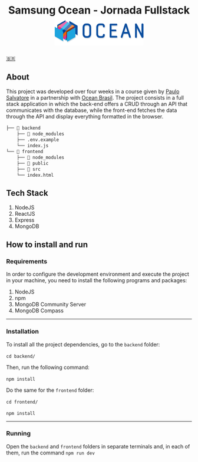 <h1 align="center">
    Samsung Ocean - Jornada Fullstack
    <img src="./logo_ocean.png">
</h1>

[🇧🇷](./README.md)

## About

This project was developed over four weeks in a course given by [Paulo Salvatore](https://github.com/paulosalvatore) in a partnership with [Ocean Brasil](https://oceanbrasil.com/). The project consists in a full stack application in which the back-end offers a CRUD through an API that communicates with the database, while the front-end fetches the data through the API and display everything formatted in the browser.

```
├── 📁 backend
    ├── 📁 node_modules
    ├── .env.example
    └── index.js
└── 📁 frontend
    ├── 📁 node_modules
    ├── 📁 public
    ├── 📁 src
    └── index.html
```

## Tech Stack

1. NodeJS
2. ReactJS
3. Express
4. MongoDB

## How to install and run

### Requirements

In order to configure the development environment and execute the project in your machine, you need to install the following programs and packages:

1. NodeJS
2. npm
3. MongoDB Community Server
4. MongoDB Compass

---

### Installation

To install all the project dependencies, go to the `backend` folder:

`cd backend/`

Then, run the following command:

`npm install`

Do the same for the `frontend` folder:

`cd frontend/`

`npm install`

---

### Running

Open the `backend` and `frontend` folders in separate terminals and, in each of them, run the command `npm run dev`